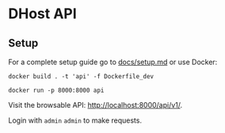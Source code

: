 # DHost API

## Setup

For a complete setup guide go to [docs/setup.md](docs/setup.md) or use Docker:

```
docker build . -t 'api' -f Dockerfile_dev
```

```
docker run -p 8000:8000 api
```

Visit the browsable API: [http://localhost:8000/api/v1/](http://localhost:8000/api/v1/).

Login with `admin` `admin` to make requests.
